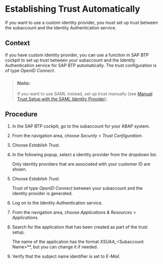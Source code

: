 <!-- loiob9f4b0dc967040c99c7c8268ce335cce -->

# Establishing Trust Automatically

If you want to use a custom identity provider, you must set up trust between the subaccount and the Identity Authentication service.



## Context

If you have custom identity provider, you can use a function in SAP BTP cockpit to set up trust between your subaccount and the Identity Authentication service for SAP BTP automatically. The trust configuration is of type *OpenID Connect*.

> ### Note:  
> If you want to use SAML instead, set up trust manually \(see [Manual Trust Setup with the SAML Identity Provider](manual-trust-setup-with-the-saml-identity-provider-36214a9.md)\).



## Procedure

1.  In the SAP BTP cockpit, go to the subaccount for your ABAP system.

2.  From the navigation area, choose *Security* \> *Trust Configuration*.

3.  Choose *Establish Trust*.

4.  In the following popup, select a identity provider from the dropdown list.

    Only identity providers that are associated with your customer ID are shown.

5.  Choose *Establish Trust*.

    Trust of type *OpenID Connect* between your subaccount and the identity provider is generated.

6.  Log on to the Identity Authentication service.

7.  From the navigation area, choose *Applications & Resources* \> *Applications*.

8.  Search for the application that has been created as part of the trust setup.

    The name of the application has the format *XSUAA\_*<Subaccount Name\>**, but you can change it if needed.

9.  Verify that the subject name identifier is set to *E-Mail*.


